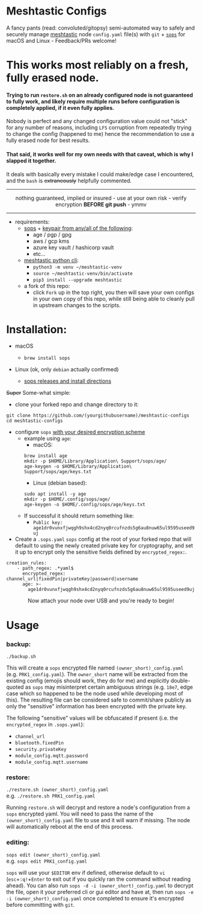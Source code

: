 # Meshtastic Configs

A fancy pants (read: convoluted/gitopsy) semi-automated way to safely and securely manage [meshtastic](https://meshtastic.org/) node `config.yaml` file(s) with `git` +
[`sops`](https://github.com/getsops/sops) for macOS and Linux - Feedback/PRs welcome!

# This works most reliably on a fresh, fully erased node.
#### Trying to run `restore.sh` on an already configured node is not guaranteed to fully work, and likely require multiple runs before configuration is completely applied, if it even fully applies.
Nobody is perfect and any changed configuration value could not "stick" for any number of reasons, including `LFS` corruption from repeatedly trying to change the config (happened to me) hence the recommendation to use a fully erased node for best results.


#### That said, it works well for my own needs with that caveat, which is why I slapped it together.
It deals with basically every mistake I could make/edge case I encountered, and the `bash` is ~~extraneously~~ helpfully commented.

<hr />
<p align="center">nothing guaranteed, implied or insured - use at your own risk - verify encryption <b>BEFORE git push</b> - ymmv</p>
<hr />


- requirements:
  - [sops](https://github.com/getsops/sops) + [keypair from any/all of the following](https://github.com/getsops/sops?tab=readme-ov-file#using-sops-yaml-conf-to-select-kms-pgp-and-age-for-new-files):
    - age / pgp / gpg
    - aws / gcp kms
    - azure key vault / hashicorp vault
    - etc...
  - [meshtastic python cli](https://meshtastic.org/docs/software/python/cli/installation/?install-python-cli=macos):
    - `python3 -m venv ~/meshtastic-venv`
    - `source ~/meshtastic-venv/bin/activate`
    - `pip3 install --upgrade meshtastic`
  - a fork of this repo:
    - click `Fork` up in the top right, you then will save your own configs in your own copy of this repo, while still being able to cleanly pull in upstream changes to the scripts.


# Installation:
- macOS
  - `brew install sops`

- Linux (ok, only `debian` actually confirmed)
  - [sops releases and install directions](https://github.com/getsops/sops/releases)

~~Super~~ Some-what simple:
- clone your forked repo and change directory to it:
```
git clone https://github.com/(yourgithubusername)/meshtastic-configs
cd meshtastic-configs
```
- configure `sops` [with your desired encryption scheme](https://github.com/getsops/sops?tab=readme-ov-file#usage)
  - example using `age`:
    - macOS:
    ```
    brew install age
    mkdir -p $HOME/Library/Application\ Support/sops/age/
    age-keygen -o $HOME/Library/Application\ Support/sops/age/keys.txt
    ```
    - Linux (debian based):
    ```
    sudo apt install -y age
    mkdir -p $HOME/.config/sops/age/
    age-keygen -o $HOME/.config/sops/age/keys.txt
    ```
  - If successful it should return something like:
    - `Public key: age1dr0vunxfjwqgh9shx4cd2nyq0rcufnzds5g6au8nuw65ul9595useed9uj`
- Create a `.sops.yaml` `sops` config at the root of your forked repo that will default to using the newly created private key for cryptography, and
set it up to encrypt only the sensitive fields defined by `encrypted_regex:`.
```
creation_rules:
    - path_regex: .*yaml$
      encrypted_regex: channel_url|fixedPin|privateKey|password|username
      age: >-
        age1dr0vunxfjwqgh9shx4cd2nyq0rcufnzds5g6au8nuw65ul9595useed9uj
```

<p align="center">Now attach your node over USB and you're ready to begin!</p>

# Usage

### backup:

`./backup.sh`

This will create a `sops` encrypted file named `(owner_short)_config.yaml` (e.g. `PRK1_config.yaml`).
The `owner_short` name will be extracted from the existing config (emojis should work, they do for me) and explicitly double-quoted as `sops` may misinterpret certain ambiguous strings (e.g. `18e7`, edge case which so happened to be the node used while developing most of this).
The resulting file can be considered safe to commit/share publicly as only the "sensitive" information has been encrypted with the private key.

The following "sensitive" values will be obfuscated if present (i.e. the `encrypted_regex` in `.sops.yaml`):
- `channel_url`
- `bluetooth.fixedPin`
- `security.privateKey`
- `module_config.mqtt.password`
- `module_config.mqtt.username`


### restore:

`./restore.sh (owner_short)_config.yaml`
<br />e.g. `./restore.sh PRK1_config.yaml`

Running `restore.sh` will decrypt and restore a node's configuration from a `sops` encrypted yaml.
You will need to pass the name of the `(owner_short)_config.yaml` file to use and it will warn if missing.
The node will automatically reboot at the end of this process.


### editing:

`sops edit (owner_short)_config.yaml`
<br />e.g. `sops edit PRK1_config.yaml`

`sops` will use your `$EDITOR` env if defined, otherwise default to `vi` (`esc`+`:q!`+`Enter` to exit out if you quickly ran the command without reading ahead).
You can also run `sops -d -i (owner_short)_config.yaml` to decrypt the file, open it your preferred cli or gui editor and have at, then run
`sops -e -i (owner_short)_config.yaml` once completed to ensure it's encrypted before committing with `git`.
